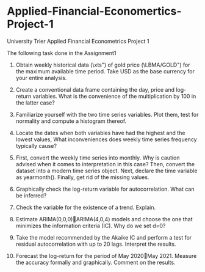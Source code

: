 # Applied-Financial-Economertics-Project-1
University Trier Applied Financial Econometrics Project 1

The following task done in the Assignment1

1. Obtain weekly historical data (\xts") of gold price (\LBMA/GOLD") for the maximum available time period. Take USD as the base currency for your entire analysis.

2. Create a conventional data frame containing the day, price and log-return variables. What is the convenience of the multiplication by 100 in the latter case?

3. Familiarize yourself with the two time series variables. Plot them, test for normality and compute a histogram thereof.

4. Locate the dates when both variables have had the highest and the lowest values, What inconveniences does weekly time series frequency typically cause?

5. First, convert the weekly time series into monthly. Why is caution advised when it comes to interpretation in this case? Then, convert the dataset into a modern time
series object. Next, declare the time variable as yearmonth(). Finally, get rid of the missing values.

6. Graphically check the log-return variable for autocorrelation. What can be inferred?

7. Check the variable for the existence of a trend. Explain.

8. Estimate ARIMA(0,0,0)􀀀ARIMA(4,0,4) models and choose the one that minimizes the information criteria (IC). Why do we set d=0?

9. Take the model recommended by the Akaike IC and perform a test for residual autocorrelation with up to 20 lags. Interpret the results.

10. Forecast the log-return for the period of May 2020􀀀May 2021. Measure the accuracy formally and graphically. Comment on the results.
